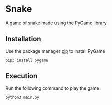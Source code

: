 # Snake
A game of snake made using the PyGame library

## Installation
Use the package manager [pip](https://pip.pypa.io/en/stable/) to install PyGame

```
pip3 install pygame
```

## Execution
Run the following command to play the game

```bash
python3 main.py
```
